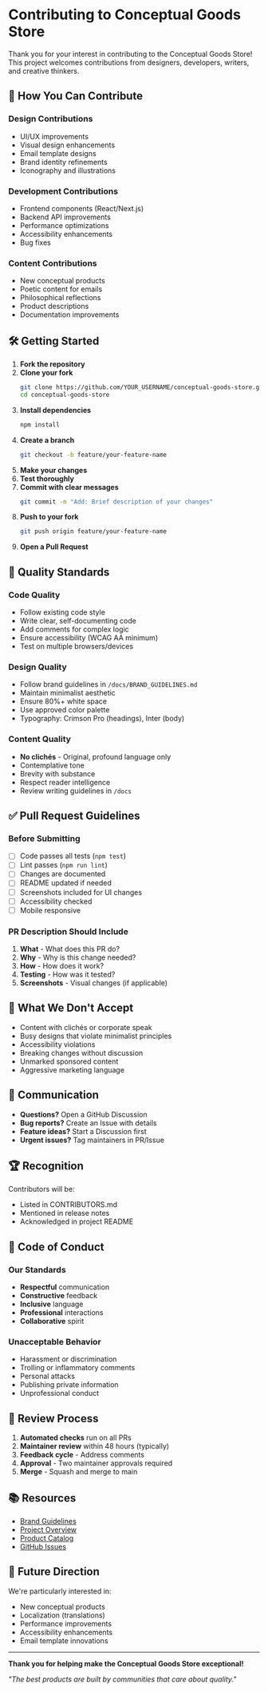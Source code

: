# Contributing to Conceptual Goods Store

Thank you for your interest in contributing to the Conceptual Goods Store! This project welcomes contributions from designers, developers, writers, and creative thinkers.

## 🌟 How You Can Contribute

### Design Contributions
- UI/UX improvements
- Visual design enhancements
- Email template designs
- Brand identity refinements
- Iconography and illustrations

### Development Contributions
- Frontend components (React/Next.js)
- Backend API improvements
- Performance optimizations
- Accessibility enhancements
- Bug fixes

### Content Contributions
- New conceptual products
- Poetic content for emails
- Philosophical reflections
- Product descriptions
- Documentation improvements

## 🛠️ Getting Started

1. **Fork the repository**
2. **Clone your fork**
   ```bash
   git clone https://github.com/YOUR_USERNAME/conceptual-goods-store.git
   cd conceptual-goods-store
   ```
3. **Install dependencies**
   ```bash
   npm install
   ```
4. **Create a branch**
   ```bash
   git checkout -b feature/your-feature-name
   ```
5. **Make your changes**
6. **Test thoroughly**
7. **Commit with clear messages**
   ```bash
   git commit -m "Add: Brief description of your changes"
   ```
8. **Push to your fork**
   ```bash
   git push origin feature/your-feature-name
   ```
9. **Open a Pull Request**

## 📝 Quality Standards

### Code Quality
- Follow existing code style
- Write clear, self-documenting code
- Add comments for complex logic
- Ensure accessibility (WCAG AA minimum)
- Test on multiple browsers/devices

### Design Quality
- Follow brand guidelines in `/docs/BRAND_GUIDELINES.md`
- Maintain minimalist aesthetic
- Ensure 80%+ white space
- Use approved color palette
- Typography: Crimson Pro (headings), Inter (body)

### Content Quality
- **No clichés** - Original, profound language only
- Contemplative tone
- Brevity with substance
- Respect reader intelligence
- Review writing guidelines in `/docs`

## ✅ Pull Request Guidelines

### Before Submitting
- [ ] Code passes all tests (`npm test`)
- [ ] Lint passes (`npm run lint`)
- [ ] Changes are documented
- [ ] README updated if needed
- [ ] Screenshots included for UI changes
- [ ] Accessibility checked
- [ ] Mobile responsive

### PR Description Should Include
1. **What** - What does this PR do?
2. **Why** - Why is this change needed?
3. **How** - How does it work?
4. **Testing** - How was it tested?
5. **Screenshots** - Visual changes (if applicable)

## 🚫 What We Don't Accept

- Content with clichés or corporate speak
- Busy designs that violate minimalist principles
- Accessibility violations
- Breaking changes without discussion
- Unmarked sponsored content
- Aggressive marketing language

## 💬 Communication

- **Questions?** Open a GitHub Discussion
- **Bug reports?** Create an Issue with details
- **Feature ideas?** Start a Discussion first
- **Urgent issues?** Tag maintainers in PR/Issue

## 🏆 Recognition

Contributors will be:
- Listed in CONTRIBUTORS.md
- Mentioned in release notes
- Acknowledged in project README

## 📜 Code of Conduct

### Our Standards
- **Respectful** communication
- **Constructive** feedback
- **Inclusive** language
- **Professional** interactions
- **Collaborative** spirit

### Unacceptable Behavior
- Harassment or discrimination
- Trolling or inflammatory comments
- Personal attacks
- Publishing private information
- Unprofessional conduct

## 🚦 Review Process

1. **Automated checks** run on all PRs
2. **Maintainer review** within 48 hours (typically)
3. **Feedback cycle** - Address comments
4. **Approval** - Two maintainer approvals required
5. **Merge** - Squash and merge to main

## 📚 Resources

- [Brand Guidelines](./docs/BRAND_GUIDELINES.md)
- [Project Overview](./docs/PROJECT_OVERVIEW.md)
- [Product Catalog](./data/products.json)
- [GitHub Issues](https://github.com/Adarsh1337/conceptual-goods-store/issues)

## 🔮 Future Direction

We're particularly interested in:
- New conceptual products
- Localization (translations)
- Performance improvements
- Accessibility enhancements
- Email template innovations

---

**Thank you for helping make the Conceptual Goods Store exceptional!**

*"The best products are built by communities that care about quality."*
